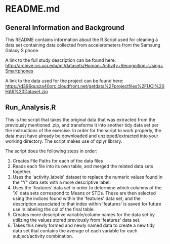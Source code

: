 
# README.md

## General Information and Background

This README contains information about the R Script used for cleaning a data set
containing data collected from accelerometers from the Samsung Galaxy S phone.

A link to the full study description can be found here:
http://archive.ics.uci.edu/ml/datasets/Human+Activity+Recognition+Using+Smartphones

A link to the data used for the project can be found here:
https://d396qusza40orc.cloudfront.net/getdata%2Fprojectfiles%2FUCI%20HAR%20Dataset.zip

## Run_Analysis.R

This is the script that takes the original data that was extracted from the 
previously mentioned .zip, and transforms it into another tidy data set per the
instructions of the exercise. In order for the script to work properly, the data
must have already be downloaded and unzipped/extracted into your working
directory. The script makes use of dplyr library.

The script does the following steps in order:

 1. Creates File Paths for each of the data files
 2. Reads each file into its own table, and merged the related data sets
   together.
 3. Uses the 'activity_labels' dataset to replace the numeric values found in
   the "Y" data sets with a more descriptive label.
 4. Uses the 'features' data set in order to determine which columns of the 
   'X' data sets correspond to Means or STDs. These are then selected using the
   indices found within the 'features' data set, and the description associated
    to that index within 'features' is saved for future use in labeling the col
    of the final table.
 5. Creates more descriptive variable/column names for the data set by 
    utilizing the values stored previously from 'features' data set.
 6. Takes this newly formed and newly named data to create a new tidy data set
    that contains the average of each variable for each subject/activity 
    combination.





